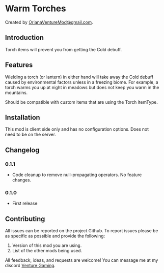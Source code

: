 # Warm Torches

Created by [OrianaVentureMod@gmail.com](https://github.com/OrianaVenture/VentureValheim).

## Introduction

Torch items will prevent you from getting the Cold debuff.

## Features

Wielding a torch (or lantern) in either hand will take away the Cold debuff caused by environmental factors unless in a freezing biome. For example, a torch warms you up at night in meadows but does not keep you warm in the mountains.

Should be compatible with custom items that are using the Torch ItemType.

## Installation

This mod is client side only and has no configuration options. Does not need to be on the server.

## Changelog

### 0.1.1

* Code cleanup to remove null-propagating operators. No feature changes.

### 0.1.0

* First release

## Contributing

All issues can be reported on the project Github. To report issues please be as specific as possible and provide the following:

1. Version of this mod you are using.
2. List of the other mods being used.

All feedback, ideas, and requests are welcome! You can message me at my discord [Venture Gaming](https://discord.gg/tAd5hapt88).
